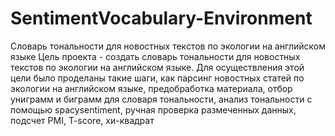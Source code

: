 # SentimentVocabulary-Environment
Словарь тональности для новостных текстов по экологии на английском языке
Цель проекта - создать словарь тональности для новостных текстов по экологии на английском языке.
Для осуществления этой цели было проделаны такие шаги, как парсинг новостных статей по экологии на английском языке, предобработка материала, отбор униграмм и биграмм для словаря тональности, анализ тональности с помощью spacysentiment, ручная проверка размеченных данных, подсчет PMI, T-score, хи-квадрат
